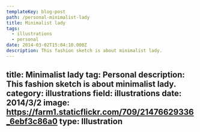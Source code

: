 ```yaml
---
templateKey: blog-post
path: /personal-minimalist-lady
title: Minimalist lady
tags:
  - illustrations
  - personal
date: 2014-03-02T15:04:10.000Z
description: This fashion sketch is about minimalist lady.
---
```


title: Minimalist lady
tag: Personal
description: This fashion sketch is about minimalist lady.
category: illustrations
field: illustrations
date: 2014/3/2
image: https://farm1.staticflickr.com/709/21476629336_6ebf3c86a0
type: Illustration
---
